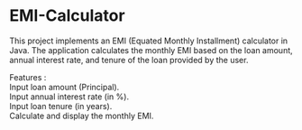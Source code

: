# EMI-Calculator

This project implements an EMI (Equated Monthly Installment) calculator in Java. The application calculates the monthly EMI based on the loan amount, annual interest rate, and tenure of the loan provided by the user.

Features :          
     Input loan amount (Principal).              
   Input annual interest rate (in %).           
               Input loan tenure (in years).          
                       Calculate and display the monthly EMI.           

